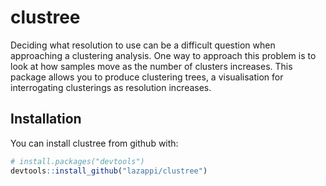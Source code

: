 # clustree

Deciding what resolution to use can be a difficult question when approaching a
clustering analysis. One way to approach this problem is to look at how samples
move as the number of clusters increases. This package allows you to produce
clustering trees, a visualisation for interrogating
clusterings as resolution increases.

## Installation

You can install clustree from github with:

``` r
# install.packages("devtools")
devtools::install_github("lazappi/clustree")
```
